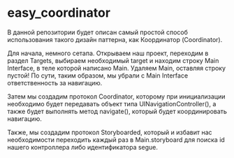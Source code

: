 # easy_coordinator
В данной репозитории будет описан самый простой способ использования такого дизайн паттерна, как Координатор (Coordinator).

Для начала, немного сетапа. 
Открываем наш проект, переходим в раздел Targets, выбираем необходимый target и находим строку Main Interface, в теле которой написано Main. Удаляем Main, оставляя строку пустой!
По сути, таким образом, мы убрали с Main Interface ответственность за навигацию. 

Затем мы создадим протокол Coordinator, которому при инициализации необходимо будет передавать объект типа UINavigationController(), а также будет выполнять метод navigate(), который будет координировать навигацию.

Также, мы создадим протокол Storyboarded, который и избавит нас необходимости переходить каждый раз в Main.storyboard для поиска id нашего контроллера либо идентификатора segue. 
